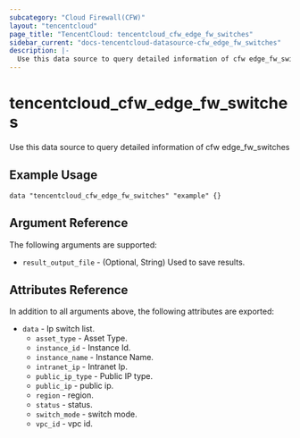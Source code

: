 ```yaml
---
subcategory: "Cloud Firewall(CFW)"
layout: "tencentcloud"
page_title: "TencentCloud: tencentcloud_cfw_edge_fw_switches"
sidebar_current: "docs-tencentcloud-datasource-cfw_edge_fw_switches"
description: |-
  Use this data source to query detailed information of cfw edge_fw_switches
---
```


# tencentcloud_cfw_edge_fw_switches

Use this data source to query detailed information of cfw edge_fw_switches

## Example Usage

```hcl
data "tencentcloud_cfw_edge_fw_switches" "example" {}
```

## Argument Reference

The following arguments are supported:

* `result_output_file` - (Optional, String) Used to save results.

## Attributes Reference

In addition to all arguments above, the following attributes are exported:

* `data` - Ip switch list.
  * `asset_type` - Asset Type.
  * `instance_id` - Instance Id.
  * `instance_name` - Instance Name.
  * `intranet_ip` - Intranet Ip.
  * `public_ip_type` - Public IP type.
  * `public_ip` - public ip.
  * `region` - region.
  * `status` - status.
  * `switch_mode` - switch mode.
  * `vpc_id` - vpc id.


